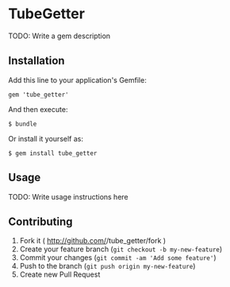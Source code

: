 # TubeGetter

TODO: Write a gem description

## Installation

Add this line to your application's Gemfile:

    gem 'tube_getter'

And then execute:

    $ bundle

Or install it yourself as:

    $ gem install tube_getter

## Usage

TODO: Write usage instructions here

## Contributing

1. Fork it ( http://github.com/<my-github-username>/tube_getter/fork )
2. Create your feature branch (`git checkout -b my-new-feature`)
3. Commit your changes (`git commit -am 'Add some feature'`)
4. Push to the branch (`git push origin my-new-feature`)
5. Create new Pull Request
